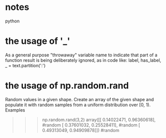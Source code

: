 # notes
python
# the usage of '_'
  As a general purpose "throwaway" variable name to indicate that part of a function result is being deliberately ignored, 
  as in code like: label, has_label, _ = text.partition(':')
  
# the usage of np.random.rand
  Random values in a given shape.
  Create an array of the given shape and populate it with random samples from a uniform distribution over [0, 1).
  Examples
  >>> np.random.rand(3,2)
  array([[ 0.14022471,  0.96360618],  #random
       [ 0.37601032,  0.25528411],  #random
       [ 0.49313049,  0.94909878]]) #random
